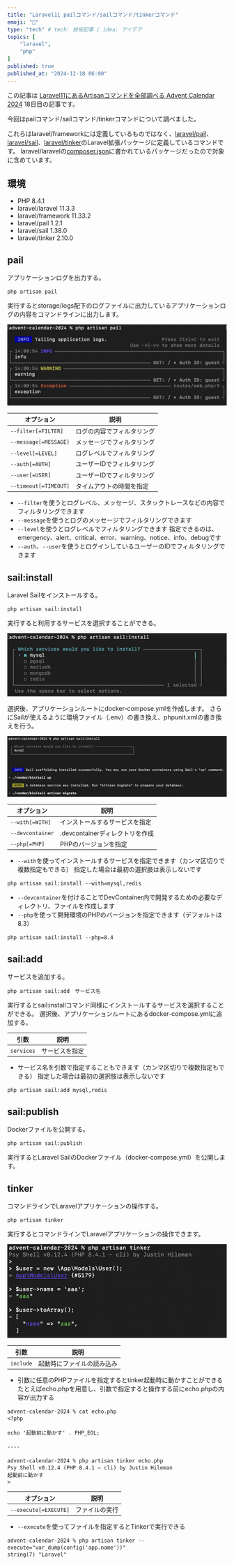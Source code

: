 ```yaml
---
title: "Laravel11 pailコマンド/sailコマンド/tinkerコマンド"
emoji: "💬"
type: "tech" # tech: 技術記事 / idea: アイデア
topics: [
    "laravel",
    "php"
]
published: true
published_at: "2024-12-18 06:00"
---
```


この記事は [Laravel11にあるArtisanコマンドを全部調べる Advent Calendar 2024](https://adventar.org/calendars/10674) 18日目の記事です。

今回はpailコマンド/sailコマンド/tinkerコマンドについて調べました。

これらはlaravel/frameworkには定義しているものではなく、[laravel/pail](https://github.com/laravel/pail)、[laravel/sail](https://github.com/laravel/sail)、[laravel/tinker](https://github.com/laravel/tinker)のLaravel拡張パッケージに定義しているコマンドです。
laravel/laravelの[composer.json](https://github.com/laravel/laravel/blob/v11.3.3/composer.json)に書かれているパッケージだったので対象に含めています。

## 環境

- PHP 8.4.1
- laravel/laravel 11.3.3
- laravel/framework 11.33.2
- laravel/pail 1.2.1
- laravel/sail 1.38.0
- laravel/tinker 2.10.0

## pail

アプリケーションログを出力する。

```
php artisan pail
```

実行するとstorage/logs配下のログファイルに出力しているアプリケーションログの内容をコマンドラインに出力します。

![](/images/8676ed75580661/1.png)

| オプション | 説明 |
| --- | --- |
| `--filter[=FILTER]` | ログの内容でフィルタリング |
| `--message[=MESSAGE]` | メッセージでフィルタリング |
| `--level[=LEVEL]` | ログレベルでフィルタリング |
| `--auth[=AUTH]` | ユーザーIDでフィルタリング |
| `--user[=USER]` | ユーザーIDでフィルタリング |
| `--timeout[=TIMEOUT]` | タイムアウトの時間を指定 |

- `--filter`を使うとログレベル、メッセージ、スタックトレースなどの内容でフィルタリングできます
- `--message`を使うとログのメッセージでフィルタリングできます
- `--level`を使うとログレベルでフィルタリングできます
指定できるのは、emergency、alert、critical、error、warning、notice、info、debugです
- `--auth`、`--user`を使うとログインしているユーザーのIDでフィルタリングできます

## sail:install

Laravel Sailをインストールする。

```
php artisan sail:install
```

実行すると利用するサービスを選択することができる。

![](/images/8676ed75580661/2.png)


選択後、アプリケーションルートにdocker-compose.ymlを作成します。
さらにSailが使えるように環境ファイル（.env）の書き換え、phpunit.xmlの書き換えを行う。

![](/images/8676ed75580661/3.png)

| オプション | 説明 |
| --- | --- |
| `--with[=WITH]` | インストールするサービスを指定 |
| `--devcontainer` | .devcontainerディレクトリを作成 |
| `--php[=PHP]` | PHPのバージョンを指定 |

- `--with`を使ってインストールするサービスを指定できます（カンマ区切りで複数指定もできる）
指定した場合は最初の選択肢は表示しないです
```
php artisan sail:install --with=mysql,redis
```
- `--devcontainer`を付けることでDevContainer内で開発するための必要なディレクトリ、ファイルを作成します
- `--php`を使って開発環境のPHPのバージョンを指定できます（デフォルトは8.3）
```
php artisan sail:install --php=8.4
```

## sail:add

サービスを追加する。

```
php artisan sail:add　サービス名
```

実行するとsail:installコマンド同様にインストールするサービスを選択することができる。
選択後、アプリケーションルートにあるdocker-compose.ymlに追加する。

| 引数 | 説明 |
| --- | --- |
| `services` | サービスを指定 |

- サービス名を引数で指定することもできます（カンマ区切りで複数指定もできる）
指定した場合は最初の選択肢は表示しないです
```
php artisan sail:add mysql,redis
```

## sail:publish

Dockerファイルを公開する。

```
php artisan sail:publish
```

実行するとLaravel SailのDockerファイル（docker-compose.yml）を公開します。

## tinker

コマンドラインでLaravelアプリケーションの操作する。

```
php artisan tinker
```

実行するとコマンドラインでLaravelアプリケーションの操作できます。

![](/images/8676ed75580661/4.png)

| 引数 | 説明 |
| --- | --- |
| `include` | 起動時にファイルの読み込み |

- 引数に任意のPHPファイルを指定するとtinker起動時に動かすことができる
たとえばecho.phpを用意し、引数で指定すると操作する前にecho.phpの内容が出力する
```
advent-calendar-2024 % cat echo.php 
<?php

echo '起動前に動かす' . PHP_EOL;

----

advent-calendar-2024 % php artisan tinker echo.php
Psy Shell v0.12.4 (PHP 8.4.1 — cli) by Justin Hileman
起動前に動かす
> 
```

| オプション | 説明 |
| --- | --- |
| `--execute[=EXECUTE]` | ファイルの実行 |

- `--execute`を使ってファイルを指定するとTinkerで実行できる
```
advent-calendar-2024 % php artisan tinker --execute="var_dump(config('app.name'))"
string(7) "Laravel"
```